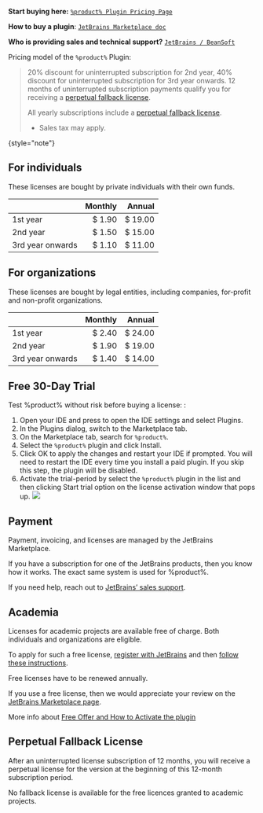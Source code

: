 [//]: # (title: Pricing)
<tldr>

**Start buying here:** [`%product% Plugin Pricing Page`](%plugin_page%/pricing)

**How to buy a plugin**: [`JetBrains Marketplace doc`](https://plugins.jetbrains.com/docs/marketplace/how-to-buy-a-plugin.html)

**Who is providing sales and technical support?** [`JetBrains / BeanSoft`](https://plugins.jetbrains.com/docs/marketplace/sales-and-technical-support.html)
</tldr>

Pricing model of the `%product%` Plugin:

> 20% discount for uninterrupted subscription for 2nd year, 40% discount for uninterrupted subscription for 3rd year onwards.
> 12 months of uninterrupted subscription payments qualify you for receiving a [perpetual fallback license](https://sales.jetbrains.com/hc/en-gb/articles/207240845-What-is-perpetual-fallback-license-).
>
> All yearly subscriptions include a [perpetual fallback license](https://sales.jetbrains.com/hc/en-gb/articles/207240845-What-is-perpetual-fallback-license-).
> * Sales tax may apply.

{style="note"}

## For individuals

These licenses are bought by private individuals with their own funds.

|                  | Monthly |  Annual |
|------------------|--------:|--------:|
| 1st year         |  $ 1.90 | $ 19.00 |
| 2nd year         |  $ 1.50 | $ 15.00 |
| 3rd year onwards |  $ 1.10 | $ 11.00 |

## For organizations

These licenses are bought by legal entities, including companies, for-profit and non-profit organizations.

|                  | Monthly |  Annual |
|------------------|--------:|--------:|
| 1st year         |  $ 2.40 | $ 24.00 |
| 2nd year         |  $ 1.90 | $ 19.00 |
| 3rd year onwards |  $ 1.40 | $ 14.00 |

## Free 30-Day Trial

Test %product% without risk before buying a license:
:
1. Open your IDE and press <shortcut key="ShowSettings" /> to open the IDE settings and select <ui-path>Plugins</ui-path>.
2. In the <ui-path>Plugins</ui-path> dialog, switch to the <control>Marketplace</control> tab.
3. On the <control>Marketplace</control> tab, search for `%product%`.
4. Select the `%product%` plugin and click <control>Install</control>.
5. Click <control>OK</control> to apply the changes and restart your IDE if prompted.
    <note> You will need to restart the IDE every time you install a paid plugin. If you skip this step, the plugin will be disabled.</note>
6.  Activate the trial-period by select the `%product%` plugin in the list and then clicking <control>Start trial</control> option on the license activation window that pops up.
    ![](start_trial.png)

## Payment

Payment, invoicing, and licenses are managed by the JetBrains Marketplace.

If you have a subscription for one of the JetBrains products, then you know how it works. The exact same system is used for %product%.

If you need help, reach out to [JetBrains’ sales support](https://www.jetbrains.com/support/sales/#email-sales).

## Academia

Licenses for academic projects are available free of charge. Both individuals and organizations are
eligible.

To apply for such a free license, [register with JetBrains](https://www.jetbrains.com/community/education/) and
then [follow these instructions](https://plugins.jetbrains.com/docs/marketplace/community-programs.html).

Free licenses have to be renewed annually.

If you use a free license, then we would appreciate your review on
the [JetBrains Marketplace page](%plugin_page%/reviews).

More info about [Free Offer and How to Activate the plugin](free_offer.md)

## Perpetual Fallback License

After an uninterrupted license subscription of 12 months, you will receive a perpetual license for the version at the
beginning of this 12-month subscription period.

No fallback license is available for the free licences granted to academic projects.
